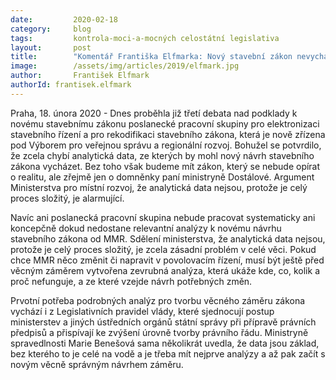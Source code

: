 ```yaml
---
date:         2020-02-18
category:     blog
tags:         kontrola-moci-a-mocných celostátní legislativa
layout:       post
title:        "Komentář Františka Elfmarka: Nový stavební zákon nevychází z analytických dat, podle MMR by to bylo složité"
image:        /assets/img/articles/2019/elfmark.jpg
author:       František Elfmark
authorId: frantisek.elfmark
---
```



Praha, 18. února 2020 - Dnes proběhla již třetí debata nad podklady k novému stavebnímu zákonu poslanecké pracovní skupiny pro elektronizaci stavebního řízení a pro rekodifikaci stavebního zákona, která je nově zřízena pod Výborem pro veřejnou správu a regionální rozvoj. Bohužel se potvrdilo, že zcela chybí analytická data, ze kterých by mohl nový návrh stavebního zákona vycházet. Bez toho však budeme mít zákon, který se nebude opírat o realitu, ale zřejmě jen o domněnky paní ministryně Dostálové. Argument Ministerstva pro místní rozvoj, že analytická data nejsou, protože je celý proces složitý, je alarmující. 

Navíc ani poslanecká pracovní skupina nebude pracovat systematicky ani koncepčně dokud nedostane relevantní analýzy k novému návrhu stavebního zákona od MMR. Sdělení ministerstva, že analytická data nejsou, protože je celý proces složitý, je zcela zásadní problém v celé věci. Pokud chce MMR něco změnit či napravit v povolovacím řízení, musí být ještě před věcným záměrem vytvořena zevrubná analýza, která ukáže kde, co, kolik a proč nefunguje, a ze které vzejde návrh potřebných změn.

Prvotní potřeba podrobných analýz pro tvorbu věcného záměru zákona vychází i z Legislativních pravidel vlády, které sjednocují postup ministerstev a jiných ústředních orgánů státní správy při přípravě právních předpisů a přispívají ke zvýšení úrovně tvorby právního řádu. Ministryně spravedlnosti Marie Benešová sama několikrát uvedla, že data jsou základ, bez kterého to je celé na vodě a je třeba mít nejprve analýzy a až pak začít s novým věcně správným návrhem záměru.


